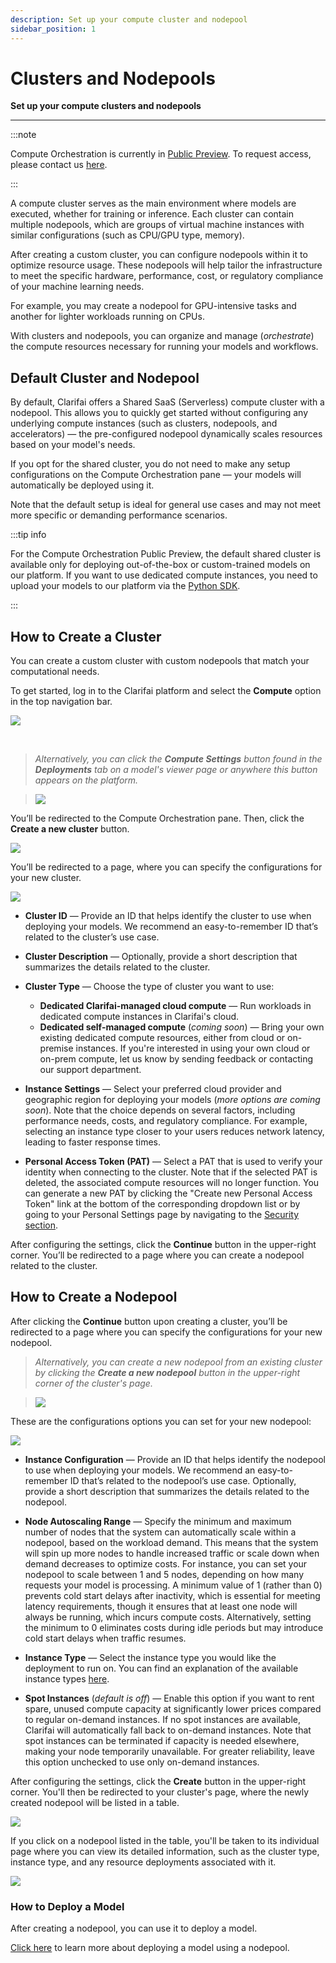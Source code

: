 ```yaml
---
description: Set up your compute cluster and nodepool
sidebar_position: 1
---
```


# Clusters and Nodepools

**Set up your compute clusters and nodepools**
<hr />

:::note

Compute Orchestration is currently in [Public Preview](https://docs.clarifai.com/product-updates/changelog/release-types). To request access, please contact us [here](https://www.clarifai.com/explore/contact-us-co).

:::

A compute cluster serves as the main environment where models are executed, whether for training or inference. Each cluster can contain multiple nodepools, which are groups of virtual machine instances with similar configurations (such as CPU/GPU type, memory). 

After creating a custom cluster, you can configure nodepools within it to optimize resource usage. These nodepools will help tailor the infrastructure to meet the specific hardware, performance, cost, or regulatory compliance of your machine learning needs.

For example, you may create a nodepool for GPU-intensive tasks and another for lighter workloads running on CPUs.

With clusters and nodepools, you can organize and manage (_orchestrate_) the compute resources necessary for running your models and workflows. 

## Default Cluster and Nodepool

By default, Clarifai offers a Shared SaaS (Serverless) compute cluster with a nodepool. This allows you to quickly get started without configuring any underlying compute instances (such as clusters, nodepools, and accelerators) — the pre-configured nodepool dynamically scales resources based on your model's needs.

If you opt for the shared cluster, you do not need to make any setup configurations on the Compute Orchestration pane — your models will automatically be deployed using it.  

Note that the default setup is ideal for general use cases and may not meet more specific or demanding performance scenarios. 

:::tip info

For the Compute Orchestration Public Preview, the default shared cluster is available only for deploying out-of-the-box or custom-trained models on our platform. If you want to use dedicated compute instances, you need to upload your models to our platform via the [Python SDK](https://docs.clarifai.com/sdk/compute-orchestration/model-upload).  

:::

## How to Create a Cluster

You can create a custom cluster with custom nodepools that match your computational needs. 

To get started, log in to the Clarifai platform and select the **Compute** option in the top navigation bar.  

![ ](/img/compute-orchestration/compute-1.png)

<br/>

> _Alternatively, you can click the **Compute Settings** button found in the **Deployments** tab on a model's viewer page or anywhere this button appears on the platform._

> ![ ](/img/compute-orchestration/compute-1-1.png)

You’ll be redirected to the Compute Orchestration pane.  Then, click the **Create a new cluster** button. 

![ ](/img/compute-orchestration/compute-2.png)

You’ll be redirected to a page, where you can specify the configurations for your new cluster. 

![ ](/img/compute-orchestration/compute-3.png)

- **Cluster ID** — Provide an ID that helps identify the cluster to use when deploying your models. We recommend an easy-to-remember ID that’s related to the cluster’s use case. 

- **Cluster Description** — Optionally, provide a short description that summarizes the details related to the cluster. 

- **Cluster Type** — Choose the type of cluster you want to use:

    - **Dedicated Clarifai-managed cloud compute** — Run workloads in dedicated compute instances in Clarifai's cloud. 
    - **Dedicated self-managed compute** (*coming soon*) — Bring your own existing dedicated compute resources, either from cloud or on-premise instances. If you're interested in using your own cloud or on-prem compute, let us know by sending feedback or contacting our support department.
    
- **Instance Settings** — Select your preferred cloud provider and geographic region for deploying your models (*more options are coming soon*). Note that the choice depends on several factors, including performance needs, costs, and regulatory compliance. For example, selecting an instance type closer to your users reduces network latency, leading to faster response times. 

- **Personal Access Token (PAT)** — Select a PAT that is used to verify your identity when connecting to the cluster. Note that if the selected PAT is deleted, the associated compute resources will no longer function. You can generate a new PAT by clicking the "Create new Personal Access Token" link at the bottom of the corresponding dropdown list or by going to your Personal Settings page by navigating to the [Security section](https://clarifai.com/settings/security).

After configuring the settings, click the **Continue** button in the upper-right corner. You’ll be redirected to a page where you can create a nodepool related to the cluster. 

## How to Create a Nodepool

After clicking the **Continue** button upon creating a cluster, you’ll be redirected to a page where you can specify the configurations for your new nodepool. 

> _Alternatively, you can create a new nodepool from an existing cluster by clicking the **Create a new nodepool** button in the upper-right corner of the cluster's page._

> ![ ](/img/compute-orchestration/compute-7.png)

These are the configurations options you can set for your new nodepool:

![ ](/img/compute-orchestration/compute-8.png)

- **Instance Configuration** — Provide an ID that helps identify the nodepool to use when deploying your models. We recommend an easy-to-remember ID that’s related to the nodepool’s use case. Optionally, provide a short description that summarizes the details related to the nodepool. 

- **Node Autoscaling Range** — Specify the minimum and maximum number of nodes that the system can automatically scale within a nodepool, based on the workload demand. This means that the system will spin up more nodes to handle increased traffic or scale down when demand decreases to optimize costs. For instance, you can set your nodepool to scale between 1 and 5 nodes, depending on how many requests your model is processing. A minimum value of 1 (rather than 0) prevents cold start delays after inactivity, which is essential for meeting latency requirements, though it ensures that at least one node will always be running, which incurs compute costs. Alternatively, setting the minimum to 0 eliminates costs during idle periods but may introduce cold start delays when traffic resumes. 

- **Instance Type** — Select the instance type you would like the deployment to run on.  You can find an explanation of the available instance types [here](https://docs.clarifai.com/portal-guide/compute-orchestration/instance-types). 

- **Spot Instances** (_default is off_) — Enable this option if you want to rent spare, unused compute capacity at significantly lower prices compared to regular on-demand instances. If no spot instances are available, Clarifai will automatically fall back to on-demand instances. Note that spot instances can be terminated if capacity is needed elsewhere, making your node temporarily unavailable. For greater reliability, leave this option unchecked to use only on-demand instances.

After configuring the settings, click the **Create** button in the upper-right corner. You'll then be redirected to your cluster's page, where the newly created nodepool will be listed in a table.

![ ](/img/compute-orchestration/compute-9.png)

If you click on a nodepool listed in the table, you'll be taken to its individual page where you can view its detailed information, such as the cluster type, instance type, and any resource deployments associated with it. 

![ ](/img/compute-orchestration/compute-10.png)

### How to Deploy a Model

After creating a nodepool, you can use it to deploy a model. 

[Click here](https://docs.clarifai.com/portal-guide/compute-orchestration/deploy-model) to learn more about deploying a model using a nodepool. 
